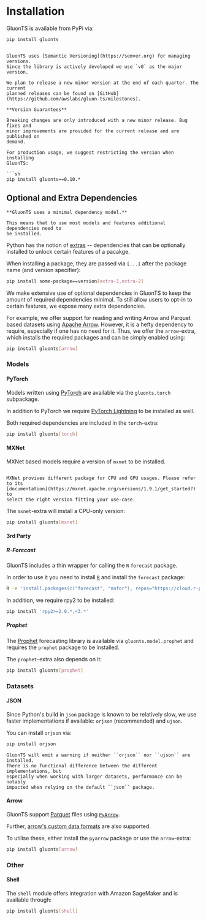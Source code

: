 
# Installation

GluonTS is available from PyPi via:

```sh
pip install gluonts
````

```{caution}

GluonTS uses [Semantic Versioning](https://semver.org) for managing versions.
Since the library is actively developed we use `v0` as the major version.

We plan to release a new minor version at the end of each quarter. The current
planned releases can be found on [GitHub](https://github.com/awslabs/gluon-ts/milestones).

**Version Guarantees**

Breaking changes are only introduced with a new minor release. Bug fixes and
minor improvements are provided for the current release and are published on
demand.

For production usage, we suggest restricting the version when installing
GluonTS:

```sh
pip install gluonts==0.10.*
```



## Optional and Extra Dependencies

```{important}
**GluonTS uses a minimal dependency model.**

This means that to use most models and features additional dependencies need to
be installed.
```

Python has the notion of [extras](https://peps.python.org/pep-0508/#extras)
-- dependencies that can be optionally installed to unlock certain features of
a pacakge.

When installing a package, they are passed via ``[...]`` after the package
name (and version specifier):

```sh
pip install some-package==version[extra-1,extra-2]
````

We make extensive use of optional dependencies in GluonTS to keep the amount of
required dependencies minimal. To still allow users to opt-in to certain
features, we expose many extra dependencies.

For example, we offer support for reading and writing Arrow and Parquet based
datasets using [Apache Arrow](https://arrow.apache.org/). However, it is a
hefty dependency to require, especially if one has no need for it. Thus, we
offer the ``arrow``-extra, which installs the required packages and can be
simply enabled using:

```sh
pip install gluonts[arrow]
````

### Models


#### PyTorch

Models written using [PyTorch](https://pytorch.org/) are available via the
``gluonts.torch`` subpackage.

In addition to PyTorch we require [PyTorch Lightning](https://www.pytorchlightning.ai/)
to be installed as well.

Both required dependencies are included in the ``torch``-extra:

```sh
pip install gluonts[torch]
````


#### MXNet

MXNet based models require a version of ``mxnet`` to be installed.

```{note}

MXNet provives different package for CPU and GPU usages. Please refer to its
[documentation](https://mxnet.apache.org/versions/1.9.1/get_started?) to
select the right version fitting your use-case.

```

The ``mxnet``-extra will install a CPU-only version:

```sh
pip install gluonts[mxnet]

````


#### 3rd Party

##### R-Forecast

GluonTS includes a thin wrapper for calling the ``R`` `forecast` package.

In order to use it you need to install [``R``](https://www.r-project.org/) and
install the `forecast` package:

```sh
R -e 'install.packages(c("forecast", "nnfor"), repos="https://cloud.r-project.org")'
```

In addition, we require rpy2 to be installed:

```sh
pip install 'rpy2>=2.9.*,<3.*'
````

##### Prophet

The [Prophet](https://facebook.github.io/prophet/) forecasting library is
available via `gluonts.model.prophet` and requires the ``prophet`` package to
be installed.

The ``prophet``-extra also depends on it:

```sh
pip install gluonts[prophet]
```


### Datasets

#### JSON

Since Python's build in ``json`` package is known to be relatively slow, we use
faster implementations if available: ``orjson`` (recommended) and ``ujson``.

You can install ``orjson`` via:

```sh
pip install orjson
```

```{hint}
GluonTS will emit a warning if neither ``orjson`` nor ``ujson`` are installed.
There is no functional difference between the different implementations, but
especially when working with larger datasets, performance can be notably
impacted when relying on the default ``json`` package.
```

#### Arrow

GluonTS support [Parquet](https://en.wikipedia.org/wiki/Apache_Parquet) files
using [``PyArrow``](https://arrow.apache.org/docs/python/index.html).

Further, [arrow's custom data formats](https://arrow.apache.org/docs/python/ipc.html)
are also supported.

To utilise these, either install the ``pyarrow`` package or use the
``arrow``-extra:

```sh
pip install gluonts[arrow]
```

### Other

#### Shell

The ``shell`` module offers integration with Amazon SageMaker and is available
through:

```sh
pip install gluonts[shell]
```
